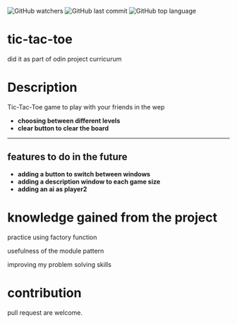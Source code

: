 ![GitHub watchers](https://img.shields.io/github/watchers/anasmustafa123/tic-tac-toe?color=blue&style=social)
![GitHub last commit](https://img.shields.io/github/last-commit/anasmustafa123/tic-tac-toe?color=blue&logo=github)
![GitHub top language](https://img.shields.io/github/languages/top/anasmustafa123/tic-tac-toe)

# tic-tac-toe
did it as part of odin project curricurum

# Description 
Tic-Tac-Toe game to play with your friends  in the wep
* __choosing between different levels__ 
* __clear button to clear the board__
---
## features to do in the future
* __adding a button to switch between windows__
* __adding a description window to each game size__
* __adding an ai as player2__
# knowledge gained from the project
practice using factory function 

usefulness  of the module pattern

improving my problem solving skills

# contribution
pull request are welcome.
